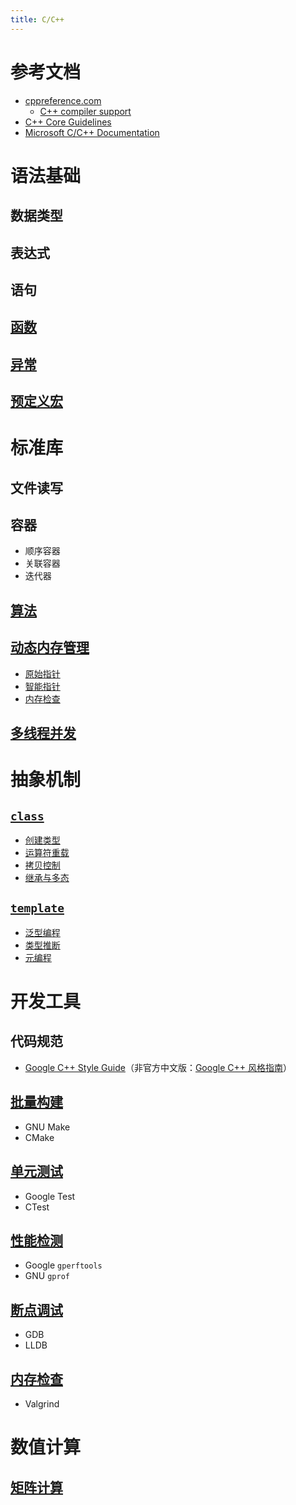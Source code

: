 ```yaml
---
title: C/C++
---
```


# 参考文档

- [cppreference.com](https://en.cppreference.com/w/cpp)
  - [C++ compiler support](https://en.cppreference.com/w/cpp/compiler_support)
- [C++ Core Guidelines](https://isocpp.github.io/CppCoreGuidelines/CppCoreGuidelines)
- [Microsoft C/C++ Documentation](https://docs.microsoft.com/en-us/cpp/cpp/?view=msvc-170)

# 语法基础

## 数据类型

## 表达式

## 语句

## [函数](./function.md)

## [异常](./exception.md)

## [预定义宏](./macro.md)

# 标准库

## 文件读写

## 容器

- 顺序容器
- 关联容器
- 迭代器

## [算法](./algorithm.md)

## [动态内存管理](./memory/README.md)

- [原始指针](./memory/raw_pointers.md)
- [智能指针](./memory/smart_pointers.md)
- [内存检查](./memory/check.md)

## [多线程并发](./concurrency.md)

# 抽象机制

## [`class`](https://en.cppreference.com/w/cpp/language/classes)

- [创建类型](./class/class.md)
- [运算符重载](./class/operator.md)
- [拷贝控制](./class/copy_control.md)
- [继承与多态](./class/inheritance.md)

## [`template`](https://en.cppreference.com/w/cpp/language/templates)

- [泛型编程](./template/generic.md)
- [类型推断](./template/type_deduction.md)
- [元编程](./template/metaprogramming.md)

# 开发工具

## 代码规范
- [Google C++ Style Guide](https://google.github.io/styleguide/cppguide.html)（非官方中文版：[Google C++ 风格指南](https://zh-google-styleguide.readthedocs.io/en/latest/google-cpp-styleguide/contents/)）

## [批量构建](./make/README.md)

- GNU Make
- CMake

## [单元测试](./unittest/README.md)

- Google Test
- CTest

## [性能检测](./profile.md)

- Google `gperftools`
- GNU `gprof`

## [断点调试](./debug.md)

- GDB
- LLDB

## [内存检查](./memory/check.md)

- Valgrind

# 数值计算

## [矩阵计算](./matrix.md)
